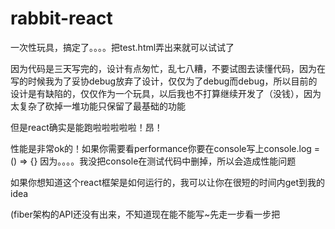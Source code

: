 # rabbit-react

一次性玩具，搞定了。。。。把test.html弄出来就可以试试了

因为代码是三天写完的，设计有点匆忙，乱七八糟，不要试图去读懂代码，因为在写的时候我为了妥协debug放弃了设计，仅仅为了debug而debug，所以目前的设计是有缺陷的，仅仅作为一个玩具，以后我也不打算继续开发了（没钱），因为太复杂了砍掉一堆功能只保留了最基础的功能

但是react确实是能跑啦啦啦啦啦！昂！

性能是非常ok的！如果你需要看performance你要在console写上console.log = () => {}
因为。。。。我没把console在测试代码中删掉，所以会造成性能问题

如果你想知道这个react框架是如何运行的，我可以让你在很短的时间内get到我的idea


(fiber架构的API还没有出来，不知道现在能不能写~先走一步看一步把
